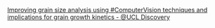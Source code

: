 [Improving grain size analysis using #ComputerVision techniques and implications for grain growth kinetics - @UCL Discovery](https://qi.tc/qi/111123)